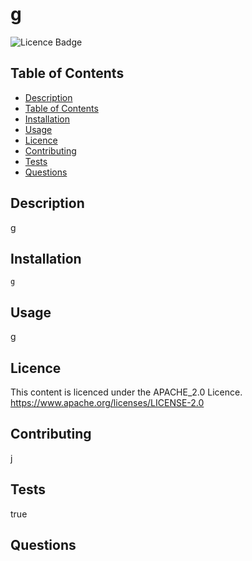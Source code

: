 # g

  ![Licence Badge](https://img.shields.io/badge/licence-APACHE_2.0-green)

  ## Table of Contents
  - [Description](#description)
  - [Table of Contents](#table-of-contents)
  - [Installation](#installation)
  - [Usage](#usage)
  - [Licence](#licence)
  - [Contributing](#contributing)
  - [Tests](#tests)
  - [Questions](#questions)

  ## Description

  g


  ## Installation
  ```
  g
  ```

  ## Usage

  g

  ## Licence

  This content is licenced under the APACHE_2.0 Licence.
  https://www.apache.org/licenses/LICENSE-2.0

  ## Contributing

  j

  ## Tests

  true

  ## Questions

  
  